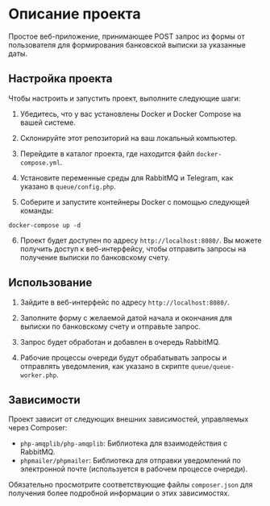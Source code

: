# Описание проекта

Простое веб-приложение, принимающее POST запрос из формы от пользователя для формирования банковской выписки за указанные даты.

## Настройка проекта

Чтобы настроить и запустить проект, выполните следующие шаги:

1. Убедитесь, что у вас установлены Docker и Docker Compose на вашей системе.

2. Склонируйте этот репозиторий на ваш локальный компьютер.

3. Перейдите в каталог проекта, где находится файл `docker-compose.yml`.

4. Установите переменные среды для RabbitMQ и Telegram, как указано в `queue/config.php`.

5. Соберите и запустите контейнеры Docker с помощью следующей команды:

```
docker-compose up -d
```
6. Проект будет доступен по адресу `http://localhost:8080/`. Вы можете получить доступ к веб-интерфейсу, чтобы отправить запросы на получение выписки по банковскому счету.

## Использование

1. Зайдите в веб-интерфейс по адресу `http://localhost:8080/`.

2. Заполните форму с желаемой датой начала и окончания для выписки по банковскому счету и отправьте запрос.

3. Запрос будет обработан и добавлен в очередь RabbitMQ.

4. Рабочие процессы очереди будут обрабатывать запросы и отправлять уведомления, как указано в скрипте `queue/queue-worker.php`.

## Зависимости

Проект зависит от следующих внешних зависимостей, управляемых через Composer:

- `php-amqplib/php-amqplib`: Библиотека для взаимодействия с RabbitMQ.
- `phpmailer/phpmailer`: Библиотека для отправки уведомлений по электронной почте (используется в рабочем процессе очереди).

Обязательно просмотрите соответствующие файлы `composer.json` для получения более подробной информации о этих зависимостях.

